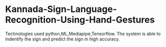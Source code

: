 # Kannada-Sign-Language-Recognition-Using-Hand-Gestures
Technologies used python,ML,Mediapipe,Tensorflow. The system is able to indentify the sign and predict the sign in high accuracy.
